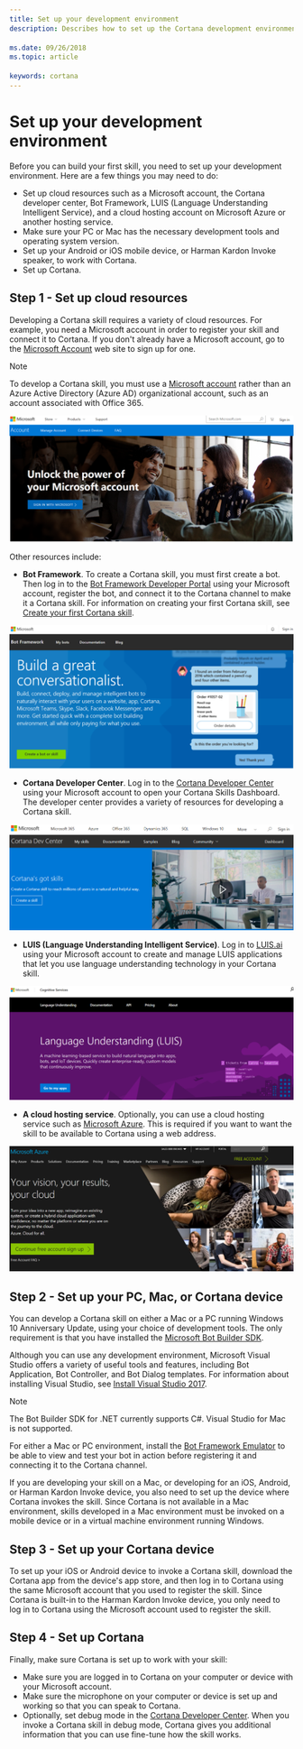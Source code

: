 ```yaml
---
title: Set up your development environment
description: Describes how to set up the Cortana development environment.

ms.date: 09/26/2018
ms.topic: article

keywords: cortana
--- 
```


# Set up your development environment

<!--
|   |
| - | - |
| ![](../images/video-icon.png) | [Watch a video](https://mva.microsoft.com/en-US/training-courses/getting-started-with-cortana-skills-18241?l=EkOyiMfnE_7911787171) about how to set up your development environment. | 
-->


Before you can build your first skill, you need to set up your development environment. Here are a few things you may need to do:

* Set up cloud resources such as a Microsoft account, the Cortana developer center, Bot Framework, LUIS (Language Understanding Intelligent Service), and a cloud hosting account on Microsoft Azure or another hosting service.
* Make sure your PC or Mac has the necessary development tools and operating system version. 
* Set up your Android or iOS mobile device, or Harman Kardon Invoke speaker, to work with Cortana.
* Set up Cortana.

## Step 1 - Set up cloud resources

Developing a Cortana skill requires a variety of cloud resources. For example, you need a Microsoft account in order to register your skill and connect it to Cortana. If you don't already have a Microsoft account, go to the [Microsoft Account](https://account.microsoft.com/account) web site to sign up for one.

> [!NOTE]
> To develop a Cortana skill, you must use a [Microsoft account](https://account.microsoft.com/account) rather than an Azure Active Directory (Azure AD) organizational account, such as an account associated with Office 365.

![Microsoft account site](../images/microsoft-account.png)

Other resources include:

* **Bot Framework**. To create a Cortana skill, you must first create a bot. Then log in to the [Bot Framework Developer Portal](https://dev.botframework.com/) using your Microsoft account, register the bot, and connect it to the Cortana channel to make it a Cortana skill. For information on creating your first Cortana skill, see [Create your first Cortana skill](https://docs.microsoft.com/en-us/cortana/skills/mva22-hello-world).

![Bot Framework developer portal](../images/Bot-Framework-dev-portal.png)

* **Cortana Developer Center**. Log in to the [Cortana Developer Center](https://developer.microsoft.com/cortana) using your Microsoft account to open your Cortana Skills Dashboard. The developer center provides a variety of resources for developing a Cortana skill.

![Cortana Dev Center](../images/Cortana-dev-center.png)

* **LUIS (Language Understanding Intelligent Service)**. Log in to [LUIS.ai](https://www.luis.ai) using your Microsoft account to create and manage LUIS applications that let you use language understanding technology in your Cortana skill. 

![LUIS Site](../images/mva32-LUIS-account.png)

* **A cloud hosting service**. Optionally, you can use a cloud hosting service such as [Microsoft Azure](https://azure.microsoft.com). This is required if you want to want the skill to be available to Cortana using a web address.

![Azure Site](../images/Azure-site.png)

## Step 2 - Set up your PC, Mac, or Cortana device

You can develop a Cortana skill on either a Mac or a PC running Windows 10 Anniversary Update, using your choice of development tools. The only requirement is that you have installed the [Microsoft Bot Builder SDK](https://github.com/Microsoft/BotBuilder).

Although you can use any development environment, Microsoft Visual Studio offers a variety of useful tools and features, including Bot Application, Bot Controller, and Bot Dialog templates. For information about installing Visual Studio, see [Install Visual Studio 2017](https://docs.microsoft.com/en-us/visualstudio/install/install-visual-studio). 

> [!NOTE]
> The Bot Builder SDK for .NET currently supports C#. Visual Studio for Mac is not supported.

For either a Mac or PC environment, install the [Bot Framework Emulator](https://docs.microsoft.com/en-us/bot-framework/debug-bots-emulator) to be able to view and test your bot in action before registering it and connecting it to the Cortana channel.

If you are developing your skill on a Mac, or developing for an iOS, Android, or Harman Kardon Invoke device, you also need to set up the device where Cortana invokes the skill. Since Cortana is not available in a Mac environment, skills developed in a Mac environment must be invoked on a mobile device or in a virtual machine environment running Windows.

## Step 3 - Set up your Cortana device

To set up your iOS or Android device to invoke a Cortana skill, download the Cortana app from the device's app store, and then log in to Cortana using the same Microsoft account that you used to register the skill. Since Cortana is built-in to the Harman Kardon Invoke device, you only need to log in to Cortana using the Microsoft account used to register the skill.

## Step 4 - Set up Cortana

Finally, make sure Cortana is set up to work with your skill:

* Make sure you are logged in to Cortana on your computer or device with your Microsoft account.
* Make sure the microphone on your computer or device is set up and working so that you can speak to Cortana.
* Optionally, set debug mode in the [Cortana Developer Center](https://developer.microsoft.com/cortana). When you invoke a Cortana skill in debug mode, Cortana gives you additional information that you can use fine-tune how the skill works.



